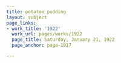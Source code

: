 ```yaml
---
title: potatoe pudding
layout: subject
page_links:
- work_title: '1922'
  work_url: pages/works/1922
  page_title: Saturday, January 21, 1922
  page_anchor: page-1917

---
```

